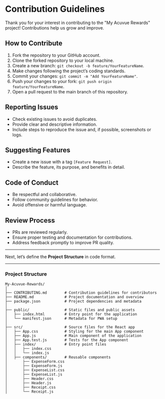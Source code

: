 # Contribution Guidelines

Thank you for your interest in contributing to the "My Acuvue Rewards" project! Contributions help us grow and improve.

## How to Contribute
1. Fork the repository to your GitHub account.
2. Clone the forked repository to your local machine.
3. Create a new branch: `git checkout -b feature/YourFeatureName`.
4. Make changes following the project’s coding standards.
5. Commit your changes: `git commit -m "Add YourFeatureName"`.
6. Push your changes to your fork: `git push origin feature/YourFeatureName`.
7. Open a pull request to the main branch of this repository.

## Reporting Issues
- Check existing issues to avoid duplicates.
- Provide clear and descriptive information.
- Include steps to reproduce the issue and, if possible, screenshots or logs.

## Suggesting Features
- Create a new issue with a tag `[Feature Request]`.
- Describe the feature, its purpose, and benefits in detail.

## Code of Conduct
- Be respectful and collaborative.
- Follow community guidelines for behavior.
- Avoid offensive or harmful language.

## Review Process
- PRs are reviewed regularly.
- Ensure proper testing and documentation for contributions.
- Address feedback promptly to improve PR quality.

---

Next, let’s define the **Project Structure** in code format.

---

### Project Structure

```plaintext
My-Acuvue-Rewards/
│
├── CONTRIBUTING.md        # Contribution guidelines for contributors
├── README.md              # Project documentation and overview
├── package.json           # Project dependencies and metadata
│
├── public/                # Static files and public assets
│   ├── index.html         # Entry point for the application
│   └── manifest.json      # Metadata for PWA setup
│
├── src/                   # Source files for the React app
│   ├── App.css            # Styling for the main App component
│   ├── App.js             # Main component of the application
│   ├── App.test.js        # Tests for the App component
│   ├── index/             # Entry point files
│   │   ├── index.css
│   │   └── index.js
│   ├── components/        # Reusable components
│       ├── ExpenseForm.css
│       ├── ExpenseForm.js
│       ├── ExpenseList.css
│       ├── ExpenseList.js
│       ├── Header.css
│       ├── Header.js
│       ├── Receipt.css
│       └── Receipt.js
